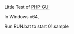 Little Test of [PHP-GUI](https://github.com/gabrielrcouto/php-gui)

In  Windows x64,

Run RUN.bat to start 01.sample


